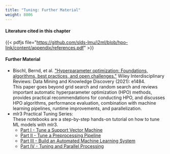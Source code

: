 ```yaml
---
title: "Tuning: Further Material"
weight: 8006
---
```


<!--more-->

#### Literature cited in this chapter

{{< pdfjs file="https://github.com/slds-lmu/i2ml/blob/hpo-link/content/appendix/references.pdf" >}}

#### Further Material

- Bischl, Bernd, et al. ["Hyperparameter optimization: Foundations, algorithms, best practices, and open challenges."](https://wires.onlinelibrary.wiley.com/doi/full/10.1002/widm.1484) Wiley Interdisciplinary Reviews: Data Mining and Knowledge Discovery (2021): e1484.  
    This paper goes beyond grid search and random search and reviews important automatic hyperparameter optimization (HPO) methods, provides practical recommendations for conducting HPO, and discusses HPO algorithms, performance evaluation, combination with machine learning pipelines, runtime improvements, and parallelization.  
- mlr3 Practical Tuning Series:  
    These notebooks are a step-by-step hands-on tutorial on how to tune ML models with mlr3.
    - [Part I - Tune a Support Vector Machine](https://mlr-org.com/gallery/series/2021-03-09-practical-tuning-series-tune-a-support-vector-machine/) 
    - [Part II - Tune a Preprocessing Pipeline](https://mlr-org.com/gallery/series/2021-03-10-practical-tuning-series-tune-a-preprocessing-pipeline/)
    - [Part III - Build an Automated Machine Learning System](https://mlr-org.com/gallery/series/2021-03-11-practical-tuning-series-build-an-automated-machine-learning-system/)
    - [Part IV - Tuning and Parallel Processing](https://mlr-org.com/gallery/series/2021-03-12-practical-tuning-series-tuning-and-parallel-processing/)
